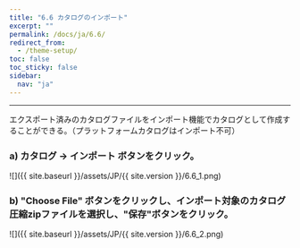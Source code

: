 ```yaml
---
title: "6.6 カタログのインポート"
excerpt: ""
permalink: /docs/ja/6.6/
redirect_from:
  - /theme-setup/
toc: false
toc_sticky: false
sidebar:
  nav: "ja"
---
```


---
エクスポート済みのカタログファイルをインポート機能でカタログとして作成することができる。（プラットフォームカタログはインポート不可）

### a\) カタログ → インポート ボタンをクリック。
![]({{ site.baseurl }}/assets/JP/{{ site.version }}/6.6_1.png)

### b\) "Choose File" ボタンをクリックし、インポート対象のカタログ圧縮zipファイルを選択し、"保存"ボタンをクリック。
![]({{ site.baseurl }}/assets/JP/{{ site.version }}/6.6_2.png)
